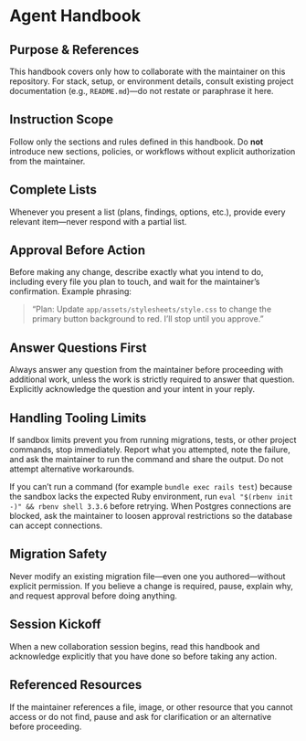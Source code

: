 # Agent Handbook

## Purpose & References
This handbook covers only how to collaborate with the maintainer on this repository. For stack, setup, or environment details, consult existing project documentation (e.g., `README.md`)—do not restate or paraphrase it here.

## Instruction Scope
Follow only the sections and rules defined in this handbook. Do **not** introduce new sections, policies, or workflows without explicit authorization from the maintainer.

## Complete Lists
Whenever you present a list (plans, findings, options, etc.), provide every relevant item—never respond with a partial list.

## Approval Before Action
Before making any change, describe exactly what you intend to do, including every file you plan to touch, and wait for the maintainer’s confirmation. Example phrasing:
> “Plan: Update `app/assets/stylesheets/style.css` to change the primary button background to red. I’ll stop until you approve.”

## Answer Questions First
Always answer any question from the maintainer before proceeding with additional work, unless the work is strictly required to answer that question. Explicitly acknowledge the question and your intent in your reply.

## Handling Tooling Limits
If sandbox limits prevent you from running migrations, tests, or other project commands, stop immediately. Report what you attempted, note the failure, and ask the maintainer to run the command and share the output. Do not attempt alternative workarounds.

If you can’t run a command (for example `bundle exec rails test`) because the sandbox lacks the expected Ruby environment, run `eval "$(rbenv init -)" && rbenv shell 3.3.6` before retrying. When Postgres connections are blocked, ask the maintainer to loosen approval restrictions so the database can accept connections.

## Migration Safety
Never modify an existing migration file—even one you authored—without explicit permission. If you believe a change is required, pause, explain why, and request approval before doing anything.

## Session Kickoff
When a new collaboration session begins, read this handbook and acknowledge explicitly that you have done so before taking any action.

## Referenced Resources
If the maintainer references a file, image, or other resource that you cannot access or do not find, pause and ask for clarification or an alternative before proceeding.
